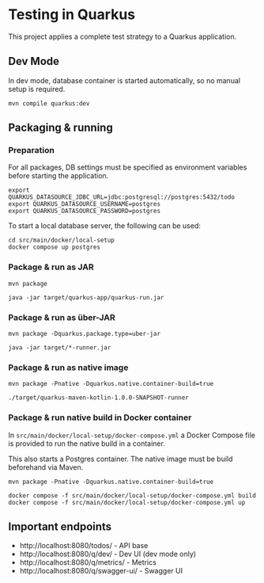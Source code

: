 # Testing in Quarkus

This project applies a complete test strategy to a Quarkus application.

## Dev Mode

In dev mode, database container is started automatically, so no manual setup is required.

```shell script
mvn compile quarkus:dev
```

## Packaging & running

### Preparation

For all packages, DB settings must be specified as environment variables before starting the application.

```shell script
export QUARKUS_DATASOURCE_JDBC_URL=jdbc:postgresql://postgres:5432/todo
export QUARKUS_DATASOURCE_USERNAME=postgres
export QUARKUS_DATASOURCE_PASSWORD=postgres
```

To start a local database server, the following can be used:

```shell script
cd src/main/docker/local-setup
docker compose up postgres
```

### Package & run as JAR

```shell script
mvn package

java -jar target/quarkus-app/quarkus-run.jar
```

### Package & run as über-JAR

```shell script
mvn package -Dquarkus.package.type=uber-jar

java -jar target/*-runner.jar
```

### Package & run as native image

```shell script
mvn package -Pnative -Dquarkus.native.container-build=true

./target/quarkus-maven-kotlin-1.0.0-SNAPSHOT-runner 
```

### Package & run native build in Docker container

In `src/main/docker/local-setup/docker-compose.yml` a Docker Compose file is provided to run the native build in a
container.

This also starts a Postgres container. The native image must be build beforehand via Maven.

```shell script
mvn package -Pnative -Dquarkus.native.container-build=true

docker compose -f src/main/docker/local-setup/docker-compose.yml build
docker compose -f src/main/docker/local-setup/docker-compose.yml up
``` 

## Important endpoints

* http://localhost:8080/todos/ - API base
* http://localhost:8080/q/dev/ - Dev UI (dev mode only)
* http://localhost:8080/q/metrics/ - Metrics
* http://localhost:8080/q/swagger-ui/ - Swagger UI
